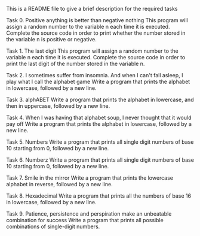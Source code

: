 
This is a README file to give a brief description for the required tasks

Task 0. Positive anything is better than negative nothing
	This program will assign a random number to the variable n each time it is executed. Complete the source code in order to print whether the number stored in the variable n is positive or negative.

Task 1. The last digit
	This program will assign a random number to the variable n each time it is executed. Complete the source code in order to print the last digit of the number stored in the variable n.

Task 2. I sometimes suffer from insomnia. And when I can't fall asleep, I play what I call the alphabet game
	Write a program that prints the alphabet in lowercase, followed by a new line.

Task 3. alphABET
	Write a program that prints the alphabet in lowercase, and then in uppercase, followed by a new line.

Task 4. When I was having that alphabet soup, I never thought that it would pay off
	Write a program that prints the alphabet in lowercase, followed by a new line.

Task 5. Numbers
	Write a program that prints all single digit numbers of base 10 starting from 0, followed by a new line.

Task 6. Numberz
	Write a program that prints all single digit numbers of base 10 starting from 0, followed by a new line.

Task 7. Smile in the mirror
	Write a program that prints the lowercase alphabet in reverse, followed by a new line.

Task 8. Hexadecimal
	Write a program that prints all the numbers of base 16 in lowercase, followed by a new line.

Task 9. Patience, persistence and perspiration make an unbeatable combination for success
	Write a program that prints all possible combinations of single-digit numbers.
